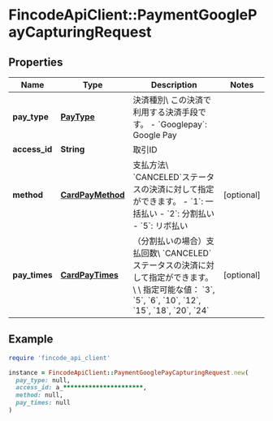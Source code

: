 # FincodeApiClient::PaymentGooglePayCapturingRequest

## Properties

| Name | Type | Description | Notes |
| ---- | ---- | ----------- | ----- |
| **pay_type** | [**PayType**](PayType.md) | 決済種別\\ この決済で利用する決済手段です。  - &#x60;Googlepay&#x60;: Google Pay  |  |
| **access_id** | **String** | 取引ID  |  |
| **method** | [**CardPayMethod**](CardPayMethod.md) | 支払方法\\ &#x60;CANCELED&#x60;ステータスの決済に対して指定ができます。  - &#x60;1&#x60;: 一括払い - &#x60;2&#x60;: 分割払い - &#x60;5&#x60;: リボ払い | [optional] |
| **pay_times** | [**CardPayTimes**](CardPayTimes.md) | （分割払いの場合）支払回数\\ &#x60;CANCELED&#x60;ステータスの決済に対して指定ができます。\\ \\ 指定可能な値： &#x60;3&#x60;, &#x60;5&#x60;, &#x60;6&#x60;, &#x60;10&#x60;, &#x60;12&#x60;, &#x60;15&#x60;, &#x60;18&#x60;, &#x60;20&#x60;, &#x60;24&#x60;  | [optional] |

## Example

```ruby
require 'fincode_api_client'

instance = FincodeApiClient::PaymentGooglePayCapturingRequest.new(
  pay_type: null,
  access_id: a_**********************,
  method: null,
  pay_times: null
)
```

